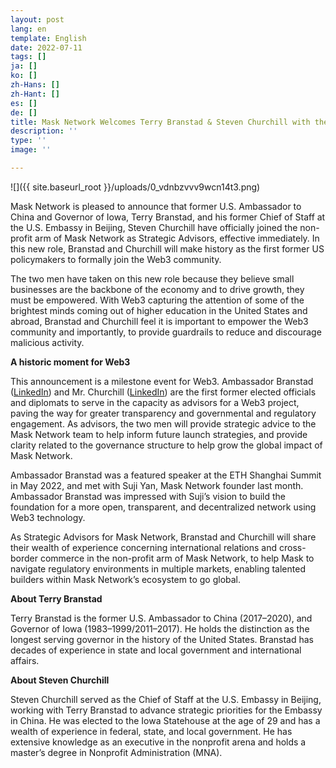 ```yaml
---
layout: post
lang: en
template: English
date: 2022-07-11
tags: []
ja: []
ko: []
zh-Hans: []
zh-Hant: []
es: []
de: []
title: Mask Network Welcomes Terry Branstad & Steven Churchill with the Branstad Churchill Group, LLC. as Strategic Advisors
description: ''
type: ''
image: ''

---
```

![]({{ site.baseurl_root }}/uploads/0_vdnbzvvv9wcn14t3.png)

Mask Network is pleased to announce that former U.S. Ambassador to China and Governor of Iowa, Terry Branstad, and his former Chief of Staff at the U.S. Embassy in Beijing, Steven Churchill have officially joined the non-profit arm of Mask Network as Strategic Advisors, effective immediately. In this new role, Branstad and Churchill will make history as the first former US policymakers to formally join the Web3 community.

The two men have taken on this new role because they believe small businesses are the backbone of the economy and to drive growth, they must be empowered. With Web3 capturing the attention of some of the brightest minds coming out of higher education in the United States and abroad, Branstad and Churchill feel it is important to empower the Web3 community and importantly, to provide guardrails to reduce and discourage malicious activity.

**A historic moment for Web3**

This announcement is a milestone event for Web3. Ambassador Branstad ([LinkedIn](https://www.linkedin.com/in/ambassador-terry-branstad-181ba6210/)) and Mr. Churchill ([LinkedIn](https://www.linkedin.com/in/steve-churchill-7258535/)) are the first former elected officials and diplomats to serve in the capacity as advisors for a Web3 project, paving the way for greater transparency and governmental and regulatory engagement. As advisors, the two men will provide strategic advice to the Mask Network team to help inform future launch strategies, and provide clarity related to the governance structure to help grow the global impact of Mask Network.

Ambassador Branstad was a featured speaker at the ETH Shanghai Summit in May 2022, and met with Suji Yan, Mask Network founder last month. Ambassador Branstad was impressed with Suji’s vision to build the foundation for a more open, transparent, and decentralized network using Web3 technology.

As Strategic Advisors for Mask Network, Branstad and Churchill will share their wealth of experience concerning international relations and cross-border commerce in the non-profit arm of Mask Network, to help Mask to navigate regulatory environments in multiple markets, enabling talented builders within Mask Network’s ecosystem to go global.

**About Terry Branstad**

Terry Branstad is the former U.S. Ambassador to China (2017–2020), and Governor of Iowa (1983–1999/2011–2017). He holds the distinction as the longest serving governor in the history of the United States. Branstad has decades of experience in state and local government and international affairs.

**About Steven Churchill**

Steven Churchill served as the Chief of Staff at the U.S. Embassy in Beijing, working with Terry Branstad to advance strategic priorities for the Embassy in China. He was elected to the Iowa Statehouse at the age of 29 and has a wealth of experience in federal, state, and local government. He has extensive knowledge as an executive in the nonprofit arena and holds a master’s degree in Nonprofit Administration (MNA).
